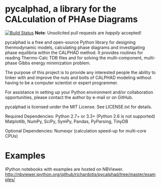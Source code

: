 pycalphad, a library for the CALculation of PHAse Diagrams
==========================================================
[![Build Status](https://travis-ci.org/richardotis/pycalphad.svg?branch=master)](https://travis-ci.org/richardotis/pycalphad)
**Note**: Unsolicited pull requests are _happily_ accepted!

pycalphad is a free and open-source Python library for 
designing thermodynamic models, calculating phase diagrams and 
investigating phase equilibria within the CALPHAD method. It 
provides routines for reading Thermo-Calc TDB files and for
solving the multi-component, multi-phase Gibbs energy
minimization problem.

The purpose of this project is to provide any interested people
the ability to tinker with and improve the nuts and bolts of 
CALPHAD modeling without having to be a computer scientist or 
expert programmer.

For assistance in setting up your Python environment and/or
collaboration opportunities, please contact the author
by e-mail or on GitHub.

pycalphad is licensed under the MIT License.
See LICENSE.txt for details.

Required Dependencies:
Python 2.7+ or 3.3+ (Python 2.6 is not supported)
Matplotlib, NumPy, SciPy, SymPy, Pandas, PyParsing, TinyDB

Optional Dependencies:
Numexpr (calculation speed-up for multi-core CPUs)

Examples
========
IPython notebooks with examples are hosted on NBViewer.
http://nbviewer.ipython.org/github/richardotis/pycalphad/tree/master/examples/
